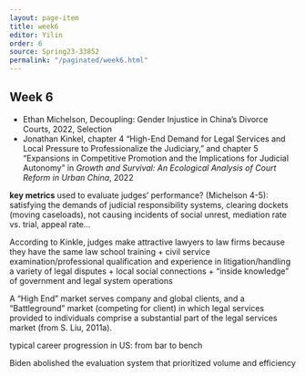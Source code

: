 ```yaml
---
layout: page-item
title: week6
editor: Yilin
order: 6
source: Spring23-33852
permalink: "/paginated/week6.html"
---
```


## Week 6


- Ethan Michelson, Decoupling: Gender Injustice in China’s Divorce Courts, 2022, Selection
- Jonathan Kinkel, chapter 4 “High-End Demand for Legal Services and Local Pressure to Professionalize the Judiciary,” and chapter 5 “Expansions in Competitive Promotion and the Implications for Judicial Autonomy” in *Growth and Survival: An Ecological Analysis of Court Reform in Urban China*, 2022

**key metrics** used to evaluate judges’ performance? (Michelson 4-5): satisfying the demands of judicial responsibility systems, clearing dockets (moving caseloads), not causing incidents of social unrest, mediation rate vs. trial, appeal rate…

According to Kinkle, judges make attractive lawyers to law firms because they have the same law school training + civil service examination/professional qualification and experience in litigation/handling a variety of legal disputes + local social connections + “inside knowledge” of government and legal system operations

A “High End” market serves company and global clients, and a “Battleground” market (competing for client) in which legal services provided to individuals comprise a substantial part of the legal services market (from S. Liu, 2011a). 

typical career progression in US: from bar to bench

Biden abolished the evaluation system that prioritized volume and efficiency
